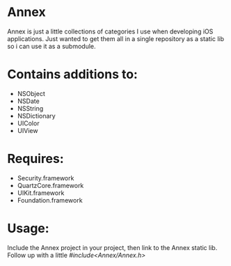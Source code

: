 # Annex
Annex is just a little collections of categories I use when developing iOS applications.  Just wanted to get them all in a single repository as a static lib so i can use it as a submodule.

# Contains additions to:
- NSObject
- NSDate 
- NSString
- NSDictionary
- UIColor
- UIView

# Requires:
- Security.framework
- QuartzCore.framework
- UIKit.framework
- Foundation.framework

# Usage:
Include the Annex project in your project, then link to the Annex static lib. Follow up with a little *#include<Annex/Annex.h>*